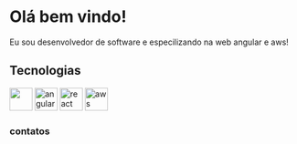 <div align="left">
  <h1>Olá bem vindo!</h1>
  <p>Eu sou desenvolvedor de software e especilizando na web angular e aws!</p>
</div>

<div>
    <h2>Tecnologias</h2>
     <img src="https://cdn.jsdelivr.net/gh/devicons/devicon@latest/icons/typescript/typescript-original.svg" titile="typescript" widht="40px" height="40px" />
     <img  src="https://cdn.jsdelivr.net/gh/devicons/devicon@latest/icons/angularjs/angularjs-original.svg" title="angular" widht="40px" height="40px" />
     <img  src="https://cdn.jsdelivr.net/gh/devicons/devicon@latest/icons/react/react-original.svg" title="react" widht="40px" height="40px" />
     <img src="https://cdn.jsdelivr.net/gh/devicons/devicon@latest/icons/amazonwebservices/amazonwebservices-plain-wordmark.svg" title="aws" widht="40px" height="40px" />
</div>

<div>
  <h3>contatos</h3>
  
</div>
